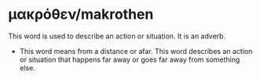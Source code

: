 # μακρόθεν/makrothen 
This word is used to describe an action or situation. It is an adverb.

* This word means from a distance or afar. This word describes an action or situation that happens far away or goes far away from something else.

